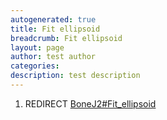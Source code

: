 ```yaml
---
autogenerated: true
title: Fit ellipsoid
breadcrumb: Fit ellipsoid
layout: page
author: test author
categories: 
description: test description
---
```


1.  REDIRECT [BoneJ2\#Fit\_ellipsoid](BoneJ2#Fit_ellipsoid "wikilink")
